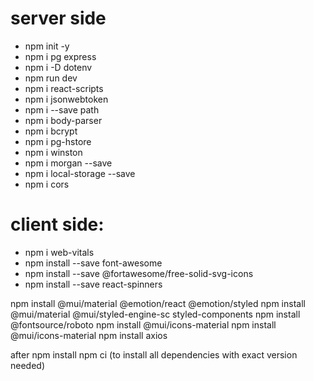 # server side
- npm init -y
- npm i pg express
- npm i -D dotenv
- npm run dev
- npm i react-scripts
- npm i jsonwebtoken
- npm i --save path
- npm i body-parser
- npm i bcrypt
- npm i pg-hstore
- npm i winston
- npm i morgan --save
- npm i local-storage --save
- npm i cors

# client side:
- npm i web-vitals
- npm install --save font-awesome
- npm install --save @fortawesome/free-solid-svg-icons
- npm install --save react-spinners

npm install @mui/material @emotion/react @emotion/styled
npm install @mui/material @mui/styled-engine-sc styled-components
npm install @fontsource/roboto
npm install @mui/icons-material
npm install @mui/icons-material
npm install axios



after
npm install
npm ci
(to install all dependencies with exact version needed)